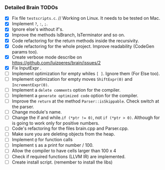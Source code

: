 ### Detailed Brain TODOs

- [x] Fix file ```testscripts.c```. // Working on Linux. It needs to be tested on Mac.
- [x] Implement ```?```, ```:```, ```;```.
- [x] Ignore else's without if's.
- [x] Improve the methods IsBranch, IsTerminator and so on.
- [x] Code refactoring for the return methods inside the recursivity.
- [x] Code refactoring for the whole project. Improve readability (CodeGen params too).
- [x] Create verbose mode describe on https://github.com/luizperes/brain/issues/2
- [x] Fix InputExpr .
- [ ] Implement optimization for empty whiles ```[ ]```. Ignore them (For Else too).
- [ ] Implement optimization for empty moves ```ShiftExpr(0)``` and ```IncrementExpr(0)```.
- [ ] Implement a ```delete comments``` option for the compiler.
- [ ] Implement a ```generate optimized code``` option for the compiler.
- [ ] Improve the ```return``` at the method ```Parser::isSkippable```. Check switch at the parser.
- [ ] Change module's name.
- [ ] Change the if and while.`if (*ptr != 0)`, not `if (*ptr > 0)`. Although for is going to work only for positive numbers.
- [ ] Code's refactoring for the files brain.cpp and Parser.cpp.
- [ ] Make sure you are deleting objects from the heap.
- [ ] Implement ```@``` for function calls
- [ ] Implement ```$``` as a print for number / 100.
- [ ] Allow the compiler to have cells larger than 100 x 4
- [ ] Check if required functions (LLVM IR) are implemented.
- [ ] Create install script. (remember to install the libs)
